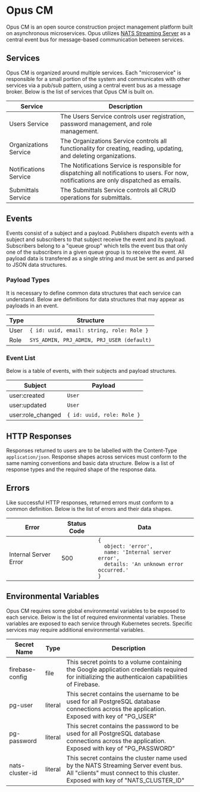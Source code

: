 <!-- prettier-ignore-start -->

# **Opus CM**

Opus CM is an open source construction project management platform built on asynchronous microservices. Opus utilizes [NATS Streaming Server](https://docs.nats.io/) as a central event bus for message-based communication between services.

## **Services**

Opus CM is organized around multiple services. Each "microservice" is responsible for a small portion of the system and communicates with other services via a pub/sub pattern, using a central event bus as a message broker. Below is the list of services that Opus CM is built on.

| Service | Description |
| ------- | ----------- |
| Users Service | The Users Service controls user registration, password management, and role management.
| Organizations Service | The Organizations Service controls all functionality for creating, reading, updating, and deleting organizations.
| Notifications Service | The Notifications Service is responsible for dispatching all notifications to users. For now, notifications are only dispatched as emails.
| Submittals Service | The Submittals Service controls all CRUD operations for submittals. |

## **Events**

Events consist of a subject and a payload. Publishers dispatch events with a subject and subscribers to that subject receive the event and its payload. Subscribers belong to a "queue group" which tells the event bus that only one of the subscribers in a given queue group is to receive the event. All payload data is transfered as a single string and must be sent as and parsed to JSON data structures.

### **Payload Types**

It is necessary to define common data structures that each service can understand. Below are definitions for data structures that may appear as payloads in an event.

| Type | Structure |
| --------- | --------- |
| User | ``` { id: uuid, email: string, role: Role } ```
| Role | ``` SYS_ADMIN, PRJ_ADMIN, PRJ_USER (default) ```

### **Event List**

Below is a table of events, with their subjects and payload structures.

| Subject | Payload |
| ------- | ------- |
| user:created | ``` User ```
| user:updated | ``` User ```
| user:role_changed | ``` { id: uuid, role: Role } ```

## **HTTP Responses**

Responses returned to users are to be labelled with the Content-Type ```application/json```. Response shapes across services must conform to the same naming conventions and basic data structure. Below is a list of response types and the required shape of the response data.

## **Errors**

Like successful HTTP responses, returned errors must conform to a common definition. Below is the list of errors and their data shapes.

| Error | Status Code | Data |
| ----- | ----------- | ---- |
| Internal Server Error | 500 | <code>{<br />&nbsp;&nbsp;object: 'error',<br />&nbsp;&nbsp;name: 'Internal server error', <br />&nbsp;&nbsp;details: 'An unknown error occurred.'<br />}</code>

## **Environmental Variables**

Opus CM requires some global environmental variables to be exposed to each service. Below is the list of required environmental variables. These variables are exposed to each service through Kubernetes secrets. Specific services may require additional environmental variables.

| Secret Name | Type | Description |
| ----------- | ---- | ----------- |
| firebase-config | file | This secret points to a volume containing the Google application credentials required for initializing the authenticaion capabilities of Firebase. |
| pg-user | literal | This secret contains the username to be used for all PostgreSQL database connections across the application. Exposed with key of "PG_USER" |
| pg-password | literal | This secret contains the password to be used for all PostgreSQL database connections across the application. Exposed with key of "PG_PASSWORD" |
| nats-cluster-id | literal | This secret contains the cluster name used by the NATS Streaming Server event bus. All "clients" must connect to this cluster. Exposed with key of "NATS_CLUSTER_ID" |

<!-- prettier-ignore-end -->
